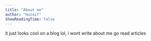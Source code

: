 ```yaml
---
title: "About me"
author: "Huzaif"
ShowReadingTime: false
---
```

it just looks cool on a blog lol, i wont write about me go read articles